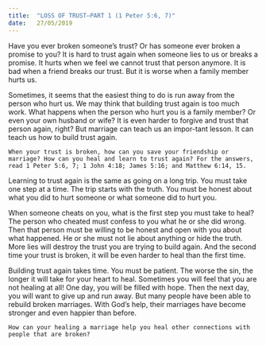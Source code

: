 ```yaml
---
title:  "LOSS OF TRUST—PART 1 (1 Peter 5:6, 7)"
date:   27/05/2019
---
```




Have you ever broken someone’s trust? Or has someone ever broken a promise to you? It is hard to trust again when someone lies to us or breaks a promise. It hurts when we feel we cannot trust that person anymore. It is bad when a friend breaks our trust. But it is worse when a family member hurts us. 

Sometimes, it seems that the easiest thing to do is run away from the person who hurt us. We may think that building trust again is too much work. What happens when the person who hurt you is a family member? Or even your own husband or wife? It is even harder to forgive and trust that person again, right? But marriage can teach us an impor-tant lesson. It can teach us how to build trust again.

`When your trust is broken, how can you save your friendship or marriage? How can you heal and learn to trust again? For the answers, read 1 Peter 5:6, 7; 1 John 4:18; James 5:16; and Matthew 6:14, 15.`

Learning to trust again is the same as going on a long trip. You must take one step at a time. The trip starts with the truth. You must be honest about what you did to hurt someone or what someone did to hurt you.

When someone cheats on you, what is the first step you must take to heal? The person who cheated must confess to you what he or she did wrong. Then that person must be willing to be honest and open with you about what happened. He or she must not lie about anything or hide the truth. More lies will destroy the trust you are trying to build again. And the second time your trust is broken, it will be even harder to heal than the first time. 

Building trust again takes time. You must be patient. The worse the sin, the longer it will take for your heart to heal. Sometimes you will feel that you are not healing at all! One day, you will be filled with hope. Then the next day, you will want to give up and run away. But many people have been able to rebuild broken marriages. With God’s help, their marriages have become stronger and even happier than before. 

`How can your healing a marriage help you heal other connections with people that are broken?`